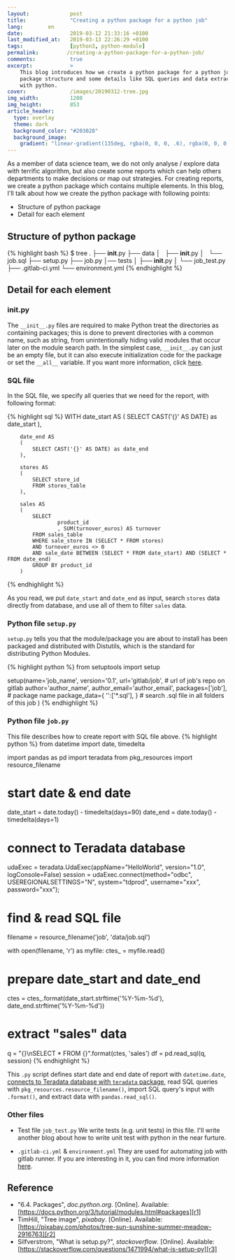 ```yaml
---
layout:             post
title:              "Creating a python package for a python job"
lang:        en
date:               2019-03-12 21:33:16 +0100
last_modified_at:   2019-03-13 22:26:29 +0100
tags:               [python3, python-module]
permalink:         /creating-a-python-package-for-a-python-job/
comments:           true
excerpt:            >
    This blog introduces how we create a python package for a python job with
    package structure and some details like SQL queries and data extraction
    with python.
cover:              /images/20190312-tree.jpg
img_width:          1280
img_height:         853
article_header:
  type: overlay
  theme: dark
  background_color: "#203028"
  background_image:
    gradient: "linear-gradient(135deg, rgba(0, 0, 0, .6), rgba(0, 0, 0, .4))"
---
```


As a member of data science team, we do not only analyse / explore data with
terrific algorithm, but also create some reports which can help others
departments to make decisions or map out strategies. For creating reports, we
create a python package which contains multiple elements. In this blog, I'll
talk about how we create the python package with following points:

- Structure of python package
- Detail for each element

## Structure of python package

{% highlight bash %}
$ tree
.
├── __init__.py
├── data
│   ├── __init__.py
│   └── job.sql
├── setup.py
├── job.py
│── tests
│   ├── __init__.py
│   └── job_test.py
├── .gitlab-ci.yml
└── environment.yml
{% endhighlight %}

## Detail for each element

### __init__.py
The `__init__.py` files are required to make Python treat the directories as
containing packages; this is done to prevent directories with a common name,
such as string, from unintentionally hiding valid modules that occur later on
the module search path. In the simplest case, `__init__.py` can just be an
empty file, but it can also execute initialization code for the package or set
the `__all__` variable. If you want more information, click [here][r1].

### SQL file
In the SQL file, we specify all queries that we need for the report, with
following format:

{% highlight sql %}
WITH    date_start AS
        (
            SELECT CAST('{}' AS DATE) as date_start
        ),

        date_end AS
        (
            SELECT CAST('{}' AS DATE) as date_end
        ),

        stores AS
        (
            SELECT store_id
            FROM stores_table
        ),

        sales AS
        (
            SELECT
                    product_id
                    , SUM(turnover_euros) AS turnover
            FROM sales_table
            WHERE sale_store IN (SELECT * FROM stores)
            AND turnover_euros <> 0
            AND sale_date BETWEEN (SELECT * FROM date_start) AND (SELECT * FROM date_end)
            GROUP BY product_id
        )
{% endhighlight %}

As you read, we put `date_start` and `date_end` as input, search `stores` data
directly from database, and use all of them to filter `sales` data.

### Python file `setup.py`
`setup.py` tells you that the module/package you are about to install has been
packaged and distributed with Distutils, which is the standard for distributing
Python Modules.

{% highlight python %}
from setuptools import setup

setup(name='job_name',
      version='0.1',
      url='gitlab/job', # url of job's repo on gitlab
      author='author_name',
      author_email='author_email',
      packages=['job'], # package name
      package_data={
          '':['*.sql'], } # search .sql file in all folders of this job
     )
{% endhighlight %}

### Python file `job.py`
This file describes how to create report with SQL file above.
{% highlight python %}
from datetime import date, timedelta

import pandas as pd
import teradata
from pkg_resources import resource_filename

# start date & end date
date_start = date.today() - timedelta(days=90)
date_end = date.today() - timedelta(days=1)

# connect to Teradata database
udaExec = teradata.UdaExec(appName="HelloWorld",
                           version="1.0",
                           logConsole=False)
session = udaExec.connect(method="odbc",
                          USEREGIONALSETTINGS="N",
                          system="tdprod",
                          username="xxx",
                          password="xxx");

# find & read SQL file
filename = resource_filename('job', 'data/job.sql')

with open(filename, 'r') as myfile:
    ctes_ = myfile.read()

# prepare date_start and date_end
ctes = ctes_.format(date_start.strftime('%Y-%m-%d'),
                    date_end.strftime('%Y-%m-%d'))

# extract "sales" data
q = "{}\nSELECT * FROM {}".format(ctes, 'sales')
df = pd.read_sql(q, session)
{% endhighlight %}

This `.py` script defines start date and end date of report with `datetime.date`,
[connects to Teradata database with `teradata` package][connect2teradata], read
SQL queries with `pkg_resources.resource_filename()`, import SQL query's input
with `.format()`, and extract data with `pandas.read_sql()`.

### Other files
- Test file `job_test.py`
We write tests (e.g. unit tests) in this file. I'll write another blog about how
to write unit test with python in the near furture.

- `.gitlab-ci.yml` & `environment.yml`
They are used for automating job with gitlab runner. If you are interesting in
it, you can find more information [here][gitlabci].

## Reference
- "6.4. Packages", _doc.python.org_. [Online]. Available: [https://docs.python.org/3/tutorial/modules.html#packages][r1]
- TimHill, "Tree image", _pixabay_. [Online]. Available: [https://pixabay.com/photos/tree-sun-sunshine-summer-meadow-2916763][r2]
- Silfverstrom, "What is setup.py?", _stackoverflow_. [Online]. Available: [https://stackoverflow.com/questions/1471994/what-is-setup-py][r3]

[r1]: https://docs.python.org/3/tutorial/modules.html#packages
[r2]: https://pixabay.com/photos/tree-sun-sunshine-summer-meadow-2916763
[r3]: https://stackoverflow.com/questions/1471994/what-is-setup-py
[connect2teradata]: https://jingwen-z.github.io/python-connection-to-teradata-database/
[gitlabci]: https://jingwen-z.github.io/automate-py-jobs-by-gitlab-runner/
